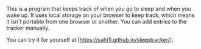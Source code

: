 This is a program that keeps track of when you go to sleep and when you wake up.
It uses local storage on your browser to keep track, which means it isn't portable from one browser or another.  You can add entries to the tracker manually.

You can try it for yourself at [https://sahi1l.github.io/sleeptracker/].

